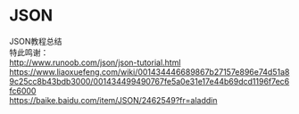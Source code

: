 # JSON
JSON教程总结  
特此鸣谢：  
http://www.runoob.com/json/json-tutorial.html 
https://www.liaoxuefeng.com/wiki/001434446689867b27157e896e74d51a89c25cc8b43bdb3000/001434499490767fe5a0e31e17e44b69dcd1196f7ec6fc6000   
https://baike.baidu.com/item/JSON/2462549?fr=aladdin
